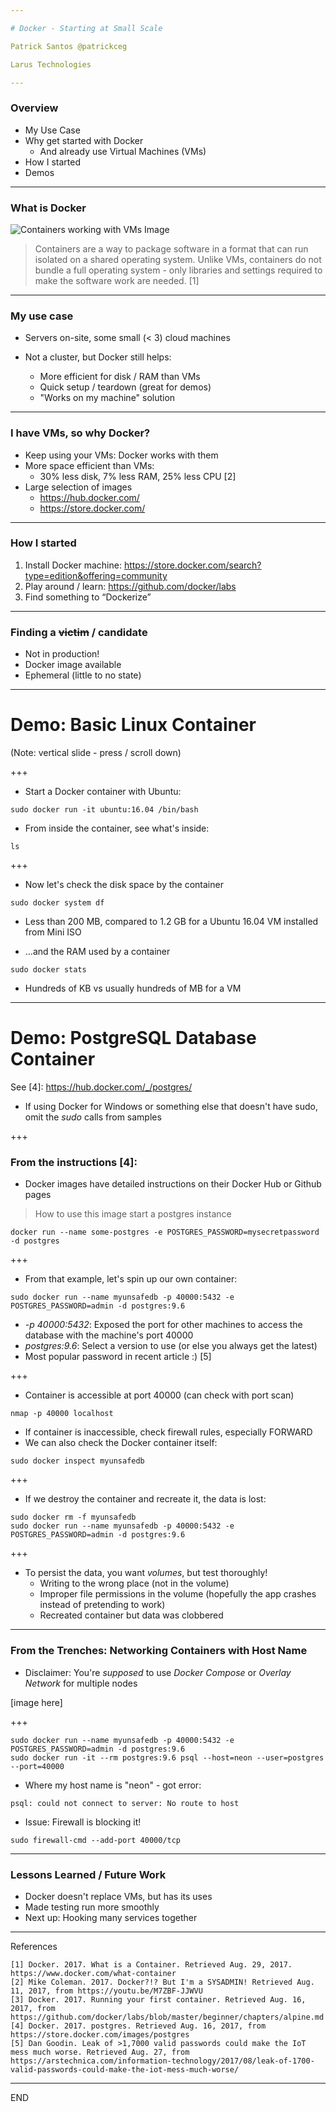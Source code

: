 ```yaml
---

# Docker - Starting at Small Scale

Patrick Santos @patrickceg

Larus Technologies

---
```


### Overview

* My Use Case
* Why get started with Docker
  * And already use Virtual Machines (VMs)
* How I started
* Demos

---

### What is Docker

![Containers working with VMs Image](https://www.docker.com/sites/default/files/containers-vms-together.png)

> Containers are a way to package software in a format that can run isolated on a shared operating system. Unlike VMs, containers do not bundle a full operating system - only libraries and settings required to make the software work are needed. [1]

---

### My use case

* Servers on-site, some small (< 3) cloud machines

* Not a cluster, but Docker still helps:
  * More efficient for disk / RAM than VMs
  * Quick setup / teardown (great for demos)
  * "Works on my machine" solution

---

### I have VMs, so why Docker?

* Keep using your VMs: Docker works with them
* More space efficient than VMs:
  * 30% less disk, 7% less RAM, 25% less CPU [2]
* Large selection of images
  * https://hub.docker.com/
  * https://store.docker.com/

---

### How I started

1. Install Docker machine: https://store.docker.com/search?type=edition&offering=community
2. Play around / learn: https://github.com/docker/labs
3. Find something to “Dockerize”

---

### Finding a ~~victim~~ / candidate

* Not in production!
* Docker image available
* Ephemeral (little to no state)

---

# Demo: Basic Linux Container

(Note: vertical slide - press / scroll down)

+++

* Start a Docker container with Ubuntu:

```
sudo docker run -it ubuntu:16.04 /bin/bash
```

* From inside the container, see what's inside:

```
ls
```

+++

* Now let's check the disk space by the container

```
sudo docker system df
```

* Less than 200 MB, compared to 1.2 GB for a Ubuntu 16.04 VM installed from Mini ISO

* ...and the RAM used by a container

```
sudo docker stats
```

* Hundreds of KB vs usually hundreds of MB for a VM

---

# Demo: PostgreSQL Database Container

See [4]: https://hub.docker.com/_/postgres/
* If using Docker for Windows or something else that doesn't have sudo, omit the _sudo_ calls from samples

+++

### From the instructions [4]:

* Docker images have detailed instructions on their Docker Hub or Github pages

> How to use this image
> start a postgres instance

```
docker run --name some-postgres -e POSTGRES_PASSWORD=mysecretpassword -d postgres
```

+++

* From that example, let's spin up our own container:

```
sudo docker run --name myunsafedb -p 40000:5432 -e POSTGRES_PASSWORD=admin -d postgres:9.6
```
* *-p 40000:5432*: Exposed the port for other machines to access the database with the machine's port 40000
* *postgres:9.6*: Select a version to use (or else you always get the latest)
* Most popular password in recent article :)  [5] 

+++

* Container is accessible at port 40000 (can check with port scan)

```
nmap -p 40000 localhost
```

* If container is inaccessible, check firewall rules, especially FORWARD
* We can also check the Docker container itself:

```
sudo docker inspect myunsafedb
```

+++

* If we destroy the container and recreate it, the data is lost:

```
sudo docker rm -f myunsafedb
sudo docker run --name myunsafedb -p 40000:5432 -e POSTGRES_PASSWORD=admin -d postgres:9.6
```

+++

* To persist the data, you want _volumes_, but test thoroughly! 
  * Writing to the wrong place (not in the volume)
  * Improper file permissions in the volume (hopefully the app crashes instead of pretending to work)
  * Recreated container but data was clobbered

---

### From the Trenches: Networking Containers with Host Name

* Disclaimer: You're _supposed_ to use _Docker Compose_ or _Overlay Network_ for multiple nodes

[image here]

+++

```
sudo docker run --name myunsafedb -p 40000:5432 -e POSTGRES_PASSWORD=admin -d postgres:9.6
sudo docker run -it --rm postgres:9.6 psql --host=neon --user=postgres --port=40000
```
* Where my host name is "neon" - got error:
```
psql: could not connect to server: No route to host
```
* Issue: Firewall is blocking it!
```
sudo firewall-cmd --add-port 40000/tcp
```

---

### Lessons Learned / Future Work

* Docker doesn't replace VMs, but has its uses
* Made testing run more smoothly
* Next up: Hooking many services together

---

References

```
[1] Docker. 2017. What is a Container. Retrieved Aug. 29, 2017. https://www.docker.com/what-container
[2] Mike Coleman. 2017. Docker?!? But I'm a SYSADMIN! Retrieved Aug. 11, 2017, from https://youtu.be/M7ZBF-JJWVU
[3] Docker. 2017. Running your first container. Retrieved Aug. 16, 2017, from https://github.com/docker/labs/blob/master/beginner/chapters/alpine.md
[4] Docker. 2017. postgres. Retrieved Aug. 16, 2017, from https://store.docker.com/images/postgres
[5] Dan Goodin. Leak of >1,7000 valid passwords could make the IoT mess much worse. Retrieved Aug. 27, from https://arstechnica.com/information-technology/2017/08/leak-of-1700-valid-passwords-could-make-the-iot-mess-much-worse/
```

---

END